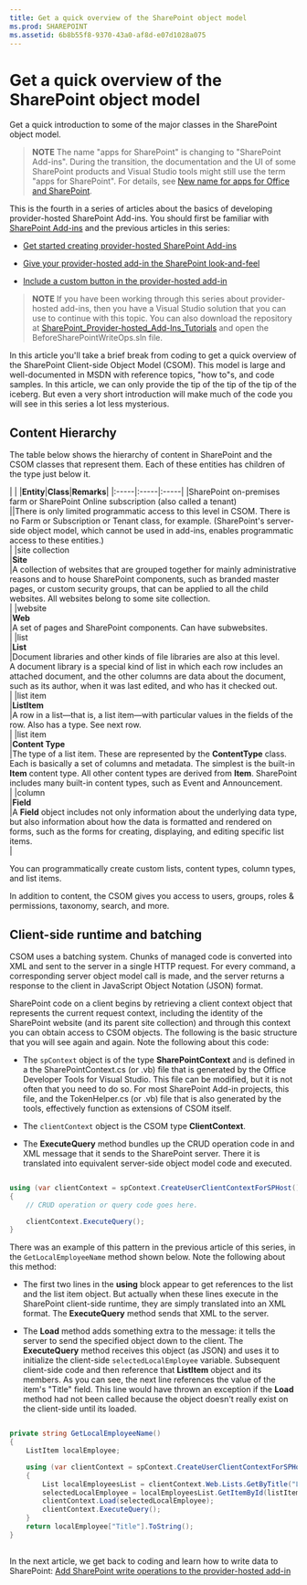 ```yaml
---
title: Get a quick overview of the SharePoint object model
ms.prod: SHAREPOINT
ms.assetid: 6b8b55f8-9370-43a0-af8d-e07d1028a075
---
```



# Get a quick overview of the SharePoint object model
Get a quick introduction to some of the major classes in the SharePoint object model.
> **NOTE**
> The name "apps for SharePoint" is changing to "SharePoint Add-ins". During the transition, the documentation and the UI of some SharePoint products and Visual Studio tools might still use the term "apps for SharePoint". For details, see  [New name for apps for Office and SharePoint](new-name-for-apps-for-sharepoint.md#bk_newname). 
  
    
    

This is the fourth in a series of articles about the basics of developing provider-hosted SharePoint Add-ins. You should first be familiar with  [SharePoint Add-ins](sharepoint-add-ins.md) and the previous articles in this series:
-  [Get started creating provider-hosted SharePoint Add-ins](get-started-creating-provider-hosted-sharepoint-add-ins.md)
    
  
-  [Give your provider-hosted add-in the SharePoint look-and-feel](give-your-provider-hosted-add-in-the-sharepoint-look-and-feel.md)
    
  
-  [Include a custom button in the provider-hosted add-in](include-a-custom-button-in-the-provider-hosted-add-in.md)
    
  

> **NOTE**
> If you have been working through this series about provider-hosted add-ins, then you have a Visual Studio solution that you can use to continue with this topic. You can also download the repository at  [SharePoint_Provider-hosted_Add-Ins_Tutorials](https://github.com/OfficeDev/SharePoint_Provider-hosted_Add-ins_Tutorials) and open the BeforeSharePointWriteOps.sln file.
  
    
    

In this article you'll take a brief break from coding to get a quick overview of the SharePoint Client-side Object Model (CSOM). This model is large and well-documented in MSDN with reference topics, "how to"s, and code samples. In this article, we can only provide the tip of the tip of the tip of the iceberg. But even a very short introduction will make much of the code you will see in this series a lot less mysterious. 
## Content Hierarchy

The table below shows the hierarchy of content in SharePoint and the CSOM classes that represent them. Each of these entities has children of the type just below it.
  
    
    

|
|
|**Entity**|**Class**|**Remarks**|
|:-----|:-----|:-----|
|SharePoint on-premises farm or SharePoint Online subscription (also called a tenant)  <br/> ||There is only limited programmatic access to this level in CSOM. There is no Farm or Subscription or Tenant class, for example. (SharePoint's server-side object model, which cannot be used in add-ins, enables programmatic access to these entities.)  <br/> |
|site collection  <br/> |**Site** <br/> |A collection of websites that are grouped together for mainly administrative reasons and to house SharePoint components, such as branded master pages, or custom security groups, that can be applied to all the child websites. All websites belong to some site collection.  <br/> |
|website  <br/> |**Web** <br/> |A set of pages and SharePoint components. Can have subwebsites.  <br/> |
|list  <br/> |**List** <br/> |Document libraries and other kinds of file libraries are also at this level.  <br/> A document library is a special kind of list in which each row includes an attached document, and the other columns are data about the document, such as its author, when it was last edited, and who has it checked out.  <br/> |
|list item  <br/> |**ListItem** <br/> |A row in a list—that is, a list item—with particular values in the fields of the row. Also has a type. See next row.  <br/> |
|list item  <br/> |**Content Type** <br/> |The type of a list item. These are represented by the **ContentType** class. Each is basically a set of columns and metadata. The simplest is the built-in **Item** content type. All other content types are derived from **Item**. SharePoint includes many built-in content types, such as Event and Announcement.  <br/> |
|column  <br/> |**Field** <br/> |A **Field** object includes not only information about the underlying data type, but also information about how the data is formatted and rendered on forms, such as the forms for creating, displaying, and editing specific list items. <br/> |
   

  
    
    
You can programmatically create custom lists, content types, column types, and list items. 
  
    
    
In addition to content, the CSOM gives you access to users, groups, roles &amp; permissions, taxonomy, search, and more.
  
    
    

## Client-side runtime and batching
<a name="CSOMBatching"> </a>

CSOM uses a batching system. Chunks of managed code is converted into XML and sent to the server in a single HTTP request. For every command, a corresponding server object model call is made, and the server returns a response to the client in JavaScript Object Notation (JSON) format. 
  
    
    
SharePoint code on a client begins by retrieving a client context object that represents the current request context, including the identity of the SharePoint website (and its parent site collection) and through this context you can obtain access to CSOM objects. The following is the basic structure that you will see again and again. Note the following about this code:
  
    
    

- The  `spContext` object is of the type **SharePointContext** and is defined in a the SharePointContext.cs (or .vb) file that is generated by the Office Developer Tools for Visual Studio. This file can be modified, but it is not often that you need to do so. For most SharePoint Add-in projects, this file, and the TokenHelper.cs (or .vb) file that is also generated by the tools, effectively function as extensions of CSOM itself.
    
  
- The  `clientContext` object is the CSOM type **ClientContext**.
    
  
- The **ExecuteQuery** method bundles up the CRUD operation code in and XML message that it sends to the SharePoint server. There it is translated into equivalent server-side object model code and executed.
    
  



```cs

using (var clientContext = spContext.CreateUserClientContextForSPHost())
{
    // CRUD operation or query code goes here.

    clientContext.ExecuteQuery();
}
```

There was an example of this pattern in the previous article of this series, in the  `GetLocalEmployeeName` method shown below. Note the following about this method:
  
    
    

- The first two lines in the **using** block appear to get references to the list and the list item object. But actually when these lines execute in the SharePoint client-side runtime, they are simply translated into an XML format. The **ExecuteQuery** method sends that XML to the server.
    
  
-  The **Load** method adds something extra to the message: it tells the server to send the specified object down to the client. The **ExecuteQuery** method receives this object (as JSON) and uses it to initialize the client-side `selectedLocalEmployee` variable. Subsequent client-side code and then reference that **ListItem** object and its members. As you can see, the next line references the value of the item's "Title" field. This line would have thrown an exception if the **Load** method had not been called because the object doesn't really exist on the client-side until its loaded.
    
  



```cs

private string GetLocalEmployeeName()
{
    ListItem localEmployee;

    using (var clientContext = spContext.CreateUserClientContextForSPHost())
    {
        List localEmployeesList = clientContext.Web.Lists.GetByTitle("Local Employees");
        selectedLocalEmployee = localEmployeesList.GetItemById(listItemID);
        clientContext.Load(selectedLocalEmployee);
        clientContext.ExecuteQuery();
    }
    return localEmployee["Title"].ToString();
}
```


## 
<a name="Nextsteps"> </a>

 In the next article, we get back to coding and learn how to write data to SharePoint: [Add SharePoint write operations to the provider-hosted add-in](add-sharepoint-write-operations-to-the-provider-hosted-add-in.md)
  
    
    

